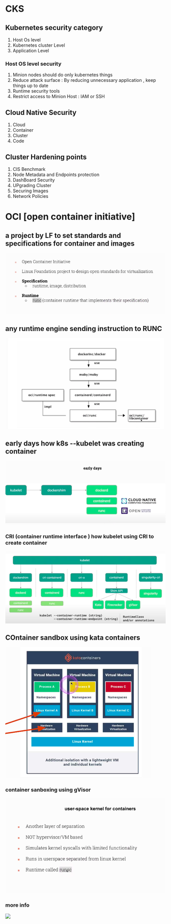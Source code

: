 # CKS

## Kubernetes security category 

<ol>
  <li>Host Os level </li>
  <li>Kubernetes cluster Level </li>
  <li>Application Level </li>

</ol>

### Host OS level security 

<ol>
  <li>Minion nodes should do only kubernetes things </li>
  <li>Reduce attack surface : By reducing unnecessary application , keep things up to date </li>
  <li>Runtime security tools </li>
  <li>Restrict access to Minion Host : IAM or SSH </li>
</ol>


## Cloud Native Security 

<ol>
  <li>Cloud</li>
  <li>Container</li>
  <li>Cluster</li>
  <li>Code</li>
</ol>


## Cluster Hardening points

<ol>
  <li>CIS Benchmark </li>
  <li>Node Metadata and Endpoints protection </li>
  <li>DashBoard Security </li>
  <li>UPgrading Cluster</li>
  <li>Securing Images</li>
  <li>Network Policies </li>
</ol>

# OCI [open container initiative]

## a project by LF to set standards and specifications for container and images 

<img src="oci1.png">

## any runtime engine sending instruction to RUNC

<img src="runc.png">

## early days how k8s --kubelet was creating container 

<img src="k8s1.png">

### CRI (container runtime interface ) how kubelet using CRI to create container 

<img src="cri.png">

## COntainer sandbox using kata containers 

<img src="kata.png">

### container sanboxing using gVisor 

<img src="gvisor.png">

### more info 

<img src="gvisor2.png">


